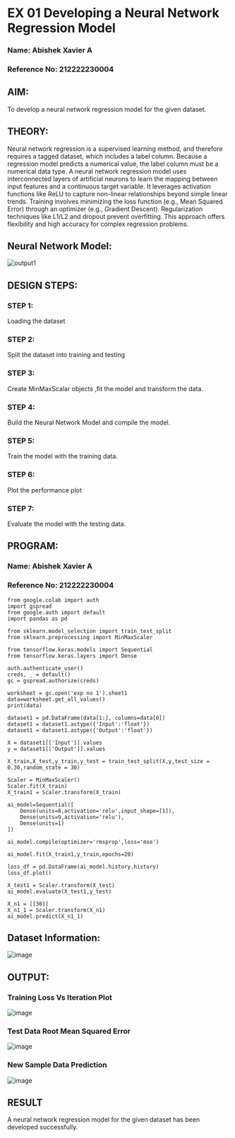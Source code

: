 # EX 01 Developing a Neural Network Regression Model
### Name: Abishek Xavier A
### Reference No: 212222230004
## AIM:
To develop a neural network regression model for the given dataset.

## THEORY:
Neural network regression is a supervised learning method, and therefore requires a tagged dataset, which includes a label column. Because a regression model predicts a numerical value, the label column must be a numerical data type. A neural network regression model uses interconnected layers of artificial neurons to learn the mapping between input features and a continuous target variable. It leverages activation functions like ReLU to capture non-linear relationships beyond simple linear trends. Training involves minimizing the loss function (e.g., Mean Squared Error) through an optimizer (e.g., Gradient Descent). Regularization techniques like L1/L2 and dropout prevent overfitting. This approach offers flexibility and high accuracy for complex regression problems.

## Neural Network Model:
![output1](https://github.com/AbishekAnand15/basic-nn-model/assets/118706942/a1ffef22-bdbc-491a-a328-b2a7b9085515)



## DESIGN STEPS:

### STEP 1:
Loading the dataset
### STEP 2:
Split the dataset into training and testing
### STEP 3:
Create MinMaxScalar objects ,fit the model and transform the data.
### STEP 4:
Build the Neural Network Model and compile the model.
### STEP 5:
Train the model with the training data.
### STEP 6:
Plot the performance plot
### STEP 7:
Evaluate the model with the testing data.

## PROGRAM:
### Name: Abishek Xavier A
### Reference No: 212222230004
```
from google.colab import auth
import gspread
from google.auth import default
import pandas as pd

from sklearn.model_selection import train_test_split
from sklearn.preprocessing import MinMaxScaler

from tensorflow.keras.models import Sequential
from tensorflow.keras.layers import Dense

auth.authenticate_user()
creds, _ = default()
gc = gspread.authorize(creds)

worksheet = gc.open('exp no 1').sheet1
data=worksheet.get_all_values()
print(data)

dataset1 = pd.DataFrame(data[1:], columns=data[0])
dataset1 = dataset1.astype({'Input':'float'})
dataset1 = dataset1.astype({'Output':'float'})

X = dataset1[['Input']].values
y = dataset1[['Output']].values

X_train,X_test,y_train,y_test = train_test_split(X,y,test_size = 0.30,random_state = 30)

Scaler = MinMaxScaler()
Scaler.fit(X_train)
X_train1 = Scaler.transform(X_train)

ai_model=Sequential([
    Dense(units=8,activation='relu',input_shape=[1]),
    Dense(units=9,activation='relu'),
    Dense(units=1)
])

ai_model.compile(optimizer='rmsprop',loss='mse')

ai_model.fit(X_train1,y_train,epochs=20)

loss_df = pd.DataFrame(ai_model.history.history)
loss_df.plot()

X_test1 = Scaler.transform(X_test)
ai_model.evaluate(X_test1,y_test)

X_n1 = [[30]]
X_n1_1 = Scaler.transform(X_n1)
ai_model.predict(X_n1_1)
```
## Dataset Information:
![image](https://github.com/AbishekAnand15/basic-nn-model/assets/118706942/d9810af4-fa3b-4451-8965-e5b273bafb3d)

## OUTPUT:
### Training Loss Vs Iteration Plot
![image](https://github.com/AbishekAnand15/basic-nn-model/assets/118706942/ed0d0335-6cda-4f28-9ae6-17f1311a12f4)

### Test Data Root Mean Squared Error
![image](https://github.com/AbishekAnand15/basic-nn-model/assets/118706942/16bdb7c5-0ced-46b1-83c3-c98bff14e139)

### New Sample Data Prediction
![image](https://github.com/AbishekAnand15/basic-nn-model/assets/118706942/9b6df665-9b8b-40fb-9e90-1aad64676444)

## RESULT
A neural network regression model for the given dataset has been developed successfully.
